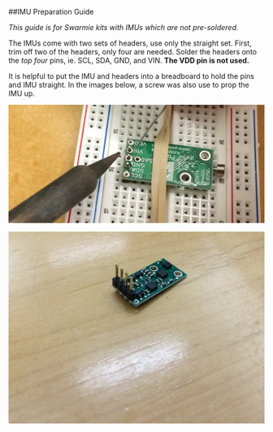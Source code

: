 ##IMU Preparation Guide

*This guide is for Swarmie kits with IMUs which are not pre-soldered.*

The IMUs come with two sets of headers, use only the straight set.  First, trim off two of the headers, only four are needed.  Solder the headers onto the *top four* pins, ie. SCL, SDA, GND, and VIN.  **The VDD pin is not used.**

It is helpful to put the IMU and headers into a breadboard to hold the pins and IMU straight. In the images below, a screw was also use to prop the IMU up.

![Soldering the IMU 1](./AssemblyImages/SolderIMU.JPG)

![Finished IMU](./AssemblyImages/FinishedIMU.JPG)
